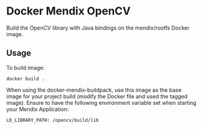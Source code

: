 # Docker Mendix OpenCV
Build the OpenCV library with Java bindings on the mendix/rootfs Docker image.

## Usage
To build image:
```
docker build .
```

When using the docker-mendix-buildpack, use this image as the base image for your project build (modify the Docker file and used the tagged image). Ensure to have the following environment variable set when starting your Mendix Application:
```
LD_LIBRARY_PATH: /opencv/build/lib
```